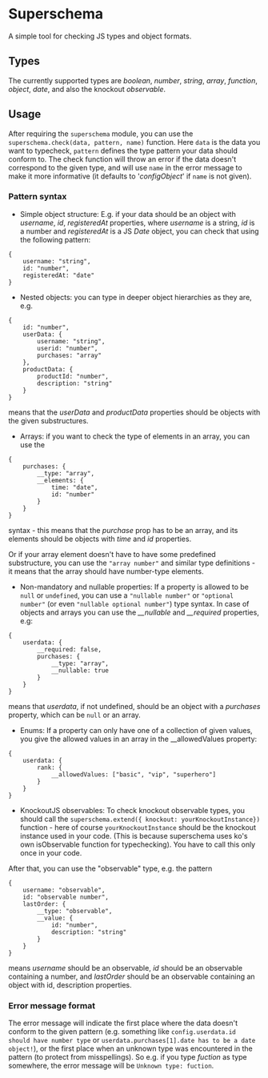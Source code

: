# Superschema

A simple tool for checking JS types and object formats.

## Types

The currently supported types are *boolean*, *number*, *string*, *array*, *function*, *object*, *date*, and also the knockout *observable*.

## Usage

After requiring the `superschema` module, you can use the `superschema.check(data, pattern, name)` function.
Here `data` is the data you want to typecheck, `pattern` defines the type pattern your data should conform to. The check function will throw an error if the data doesn't correspond to the given type, and will use `name` in the error message to make it more informative (it defaults to '*configObject*' if `name` is not given).

### Pattern syntax

* Simple object structure:
E.g. if your data should be an object with *username*, *id*, *registeredAt* properties, where *username* is a string, *id* is a number and *registeredAt* is a JS *Date* object, you can check that using the following pattern:
```
{
	username: "string",
	id: "number",
	registeredAt: "date"
}
```

* Nested objects:
you can type in deeper object hierarchies as they are, e.g.
```
{
	id: "number",
	userData: {
		username: "string",
		userid: "number",
		purchases: "array"
	},
	productData: {
		productId: "number",
		description: "string"
	}
}
```
means that the *userData* and *productData* properties should be objects with the given substructures.

* Arrays:
if you want to check the type of elements in an array, you can use the
```
{
	purchases: {
		__type: "array",
		__elements: {
			time: "date",
			id: "number"
		}
	}
}
```
syntax - this means that the *purchase* prop has to be an array, and its elements should be objects with *time* and *id* properties.

Or if your array element doesn't have to have some predefined substructure, you can use the `"array number"` and similar type definitions - it means that the array should have number-type elements.

* Non-mandatory and nullable properties:
If a property is allowed to be `null` or `undefined`, you can use a `"nullable number"` or `"optional number"` (or even `"nullable optional number"`) type syntax.
In case of objects and arrays you can use the *__nullable* and *__required* properties, e.g:
```
{
	userdata: {
		__required: false,
		purchases: {
			__type: "array",
			__nullable: true
		}
	}
}
```
means that *userdata*, if not undefined, should be an object with a *purchases* property, which can be `null` or an array.

* Enums:
If a property can only have one of a collection of given values, you give the allowed values in an array in the __allowedValues property:
```
{
	userdata: {
		rank: {
			__allowedValues: ["basic", "vip", "superhero"]
		}
	}
}
```

* KnockoutJS observables:
To check knockout observable types, you should call the `superschema.extend({ knockout: yourKnockoutInstance})` function - here of course `yourKnockoutInstance` should be the knockout instance used in your code. (This is because superschema uses ko's own isObservable function for typechecking). You have to call this only once in your code.

After that, you can use the "observable" type, e.g. the pattern
```
{
	username: "observable",
	id: "observable number",
	lastOrder: {
		__type: "observable",
		__value: {
			id: "number",
			description: "string"
		}
	}
}
```
means *username* should be an observable, *id* should be an observable containing a number, and *lastOrder* should be an observable containing an object with id, description properties.

### Error message format

The error message will indicate the first place where the data doesn't conform to the given pattern (e.g. something like `config.userdata.id should have number type` or `userdata.purchases[1].date has to be a date object!`), or the first place when an unknown type was encountered in the pattern (to protect from misspellings). So e.g. if you type *fuction* as type somewhere, the error message will be `Unknown type: fuction`.